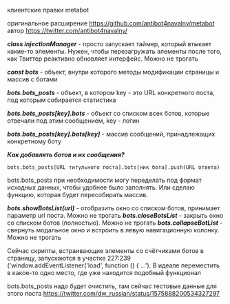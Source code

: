 клиентские правки metabot

оригинальное расширение https://github.com/antibot4navalny/metabot
автор https://twitter.com/antibot4navalny/

***class injectionManager*** - просто запускает таймер, который втыкает какие-то элементы. Нужен, чтобы перезагружать элементы после того, как Твиттер реактивно обновляет интерфейс. Можно не трогать

***const bots*** - объект, внутри которого методы модификации страницы и массив с ботами

***bots.bots_posts*** - объект, в котором key - это URL конкретного поста, под которым собирается статистика

***bots.bots_posts[key].bots*** - объект со списком всех ботов, которые отвечали под этим сообщением, key - логин

***bots.bots_posts[key].bots[key]*** - массив сообщений, принадлежащих конкретному боту

***Как добавлять ботов и их сообщения?***

```bots.bots_posts[URL титульного поста].bots[ник бота].push(URL ответа)```

bots.bots_posts при необходимости могу переделать под формат исходных данных, чтобы удобнее было заполнять. Или сделаю функцию, которая будет пересобирать массив.

***bots.showBotsList(url)*** - отобразить окно со списком ботов, принимает параметр url поста. Можно не трогать
***bots.closeBotsList*** - закрыть окно со списком ботов (полностью). Можно не трогать
***bots.collapseBotList*** - свернуть модальное окно и встроить в левую навигационную колонку. Можно не трогать

Сейчас скрипты, встраивающие элементы со счётчиками ботов в страницу, запускаются в участке 227:239 ('window.addEventListener('load', function () { ...'). В идеале переместить в какое-то одно место, где уже находится подобный функционал

bots.bots_posts надо будет очистить, там сейчас тестовые данные для этого поста
https://twitter.com/dw_russian/status/1575888200534327297
